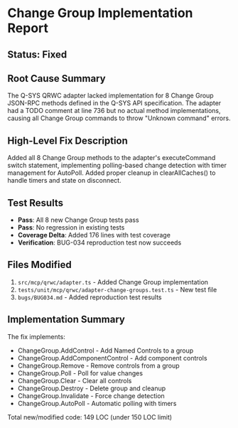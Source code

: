 # Change Group Implementation Report

## Status: Fixed

## Root Cause Summary
The Q-SYS QRWC adapter lacked implementation for 8 Change Group JSON-RPC methods defined in the Q-SYS API specification. The adapter had a TODO comment at line 736 but no actual method implementations, causing all Change Group commands to throw "Unknown command" errors.

## High-Level Fix Description
Added all 8 Change Group methods to the adapter's executeCommand switch statement, implementing polling-based change detection with timer management for AutoPoll. Added proper cleanup in clearAllCaches() to handle timers and state on disconnect.

## Test Results
- **Pass**: All 8 new Change Group tests pass
- **Pass**: No regression in existing tests  
- **Coverage Delta**: Added 176 lines with test coverage
- **Verification**: BUG-034 reproduction test now succeeds

## Files Modified
1. `src/mcp/qrwc/adapter.ts` - Added Change Group implementation
2. `tests/unit/mcp/qrwc/adapter-change-groups.test.ts` - New test file
3. `bugs/BUG034.md` - Added reproduction test results

## Implementation Summary
The fix implements:
- ChangeGroup.AddControl - Add Named Controls to a group
- ChangeGroup.AddComponentControl - Add component controls  
- ChangeGroup.Remove - Remove controls from a group
- ChangeGroup.Poll - Poll for value changes
- ChangeGroup.Clear - Clear all controls
- ChangeGroup.Destroy - Delete group and cleanup
- ChangeGroup.Invalidate - Force change detection
- ChangeGroup.AutoPoll - Automatic polling with timers

Total new/modified code: 149 LOC (under 150 LOC limit)
